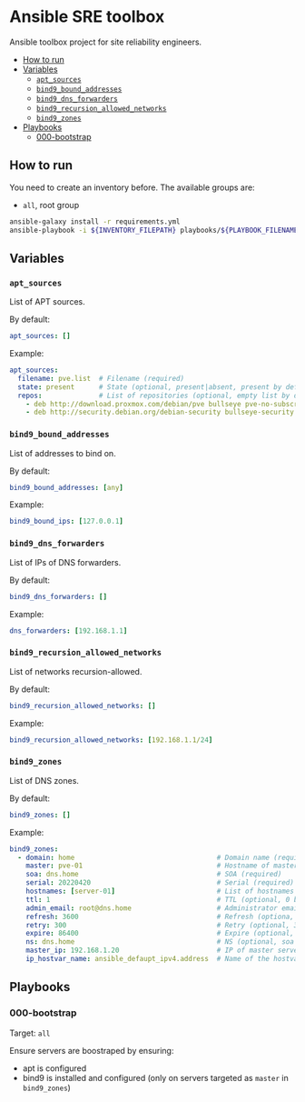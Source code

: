 # Ansible SRE toolbox <!-- omit in toc -->

Ansible toolbox project for site reliability engineers.

- [How to run](#how-to-run)
- [Variables](#variables)
  - [`apt_sources`](#apt_sources)
  - [`bind9_bound_addresses`](#bind9_bound_addresses)
  - [`bind9_dns_forwarders`](#bind9_dns_forwarders)
  - [`bind9_recursion_allowed_networks`](#bind9_recursion_allowed_networks)
  - [`bind9_zones`](#bind9_zones)
- [Playbooks](#playbooks)
  - [000-bootstrap](#000-bootstrap)

## How to run

You need to create an inventory before. The available groups are:
- `all`, root group

```bash
ansible-galaxy install -r requirements.yml
ansible-playbook -i ${INVENTORY_FILEPATH} playbooks/${PLAYBOOK_FILENAME}
```

## Variables

### `apt_sources`

List of APT sources.

By default:
```yaml
apt_sources: []
```

Example:
```yaml
apt_sources:
  filename: pve.list  # Filename (required)
  state: present      # State (optional, present|absent, present by default)
  repos:              # List of repositories (optional, empty list by default)
    - deb http://download.proxmox.com/debian/pve bullseye pve-no-subscription
    - deb http://security.debian.org/debian-security bullseye-security main contrib
```

### `bind9_bound_addresses`

List of addresses to bind on.

By default:
```yaml
bind9_bound_addresses: [any]
```

Example:
```yaml
bind9_bound_ips: [127.0.0.1]
```

### `bind9_dns_forwarders`

List of IPs of DNS forwarders.

By default:
```yaml
bind9_dns_forwarders: []
```

Example:
```yaml
dns_forwarders: [192.168.1.1]
```

### `bind9_recursion_allowed_networks`

List of networks recursion-allowed.

By default:
```yaml
bind9_recursion_allowed_networks: []
```

Example:
```yaml
bind9_recursion_allowed_networks: [192.168.1.1/24]
```

### `bind9_zones`

List of DNS zones.

By default:
```yaml
bind9_zones: []
```

Example:
```yaml
bind9_zones:
  - domain: home                                   # Domain name (required)
    master: pve-01                                 # Hostname of master server (required)
    soa: dns.home                                  # SOA (required)
    serial: 20220420                               # Serial (required)
    hostnames: [server-01]                         # List of hostnames (required)
    ttl: 1                                         # TTL (optional, 0 by default)
    admin_email: root@dns.home                     # Administrator email (optional, root + '@' + soa by default)
    refresh: 3600                                  # Refresh (optiona, 3600 by default)
    retry: 300                                     # Retry (optional, 300 by default)
    expire: 86400                                  # Expire (optional, 86400 by default)
    ns: dns.home                                   # NS (optional, soa by default)
    master_ip: 192.168.1.20                        # IP of master server (optional, default IPv4 by default)
    ip_hostvar_name: ansible_defaupt_ipv4.address  # Name of the hostvar variable that contains server IP (optiona, ansible_defaupt_ipv4.address by default)
```

## Playbooks

### 000-bootstrap

Target: `all`

Ensure servers are boostraped by ensuring:
- apt is configured
- bind9 is installed and configured (only on servers targeted as `master` in `bind9_zones`)
